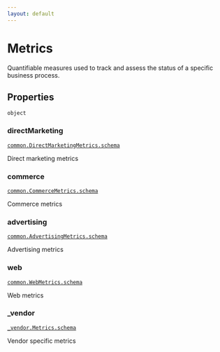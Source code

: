 ```yaml
---
layout: default
---
```


# Metrics

Quantifiable measures used to track and assess the status of a specific business process.
## Properties

`object`


###  directMarketing
[`common.DirectMarketingMetrics.schema`](../common/DirectMarketingMetrics.schema.md) 

Direct marketing metrics



###  commerce
[`common.CommerceMetrics.schema`](../common/CommerceMetrics.schema.md) 

Commerce metrics



###  advertising
[`common.AdvertisingMetrics.schema`](../common/AdvertisingMetrics.schema.md) 

Advertising metrics



###  web
[`common.WebMetrics.schema`](../common/WebMetrics.schema.md) 

Web metrics



###  _vendor
[`_vendor.Metrics.schema`](../_vendor/Metrics.schema.md) 

Vendor specific metrics



